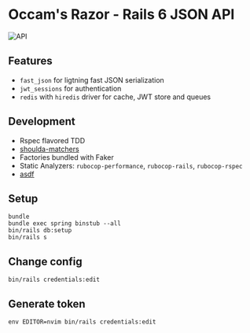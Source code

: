 # Occam's Razor - Rails 6 JSON API
![API](https://i.imgur.com/gxw5dxr.png)

## Features

* `fast_json` for ligtning fast JSON serialization
* `jwt_sessions` for authentication
* `redis` with `hiredis` driver for cache, JWT store and queues

## Development

* Rspec flavored TDD
* [shoulda-matchers](http://matchers.shoulda.io/)
* Factories bundled with Faker
* Static Analyzers: `rubocop-performance`, `rubocop-rails`, `rubocop-rspec`
* [asdf](https://github.com/asdf-vm/asdf)

## Setup

```
bundle
bundle exec spring binstub --all
bin/rails db:setup
bin/rails s
```

## Change config

```
bin/rails credentials:edit
```

## Generate token

```fish
env EDITOR=nvim bin/rails credentials:edit
```

